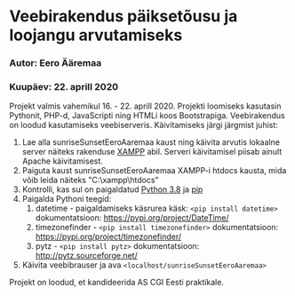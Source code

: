 # Veebirakendus päiksetõusu ja loojangu arvutamiseks
### Autor: Eero Ääremaa
### Kuupäev: 22. aprill 2020

Projekt valmis vahemikul 16. - 22. aprill 2020.
Projekti loomiseks kasutasin Pythonit, PHP-d, JavaScripti ning HTMLi koos Bootstrapiga.
Veebirakendus on loodud kasutamiseks veebiserveris. Käivitamiseks järgi järgmist juhist:
1. Lae alla sunriseSunsetEeroAaremaa kaust ning käivita arvutis lokaalne server näiteks rakenduse [XAMPP](https://www.apachefriends.org/index.html) abil. Serveri käivitamisel piisab ainult Apache käivitamisest.
2. Paiguta kaust sunriseSunsetEeroAaremaa XAMPP-i htdocs kausta, mida võib leida näiteks "C:\xampp\htdocs"
3. Kontrolli, kas sul on paigaldatud [Python 3.8](https://www.python.org/downloads/) ja [pip](https://pip.pypa.io/en/stable/installing/)
4. Paigalda Pythoni teegid:
    1.  datetime - paigaldamiseks käsrurea käsk: `<pip install datetime>` dokumentatsioon: https://pypi.org/project/DateTime/
    2. timezonefinder - `<pip install timezonefinder>` dokumentatsioon: https://pypi.org/project/timezonefinder/
    3. pytz - `<pip install pytz>` dokumentatsioon: http://pytz.sourceforge.net/
5. Käivita veebibrauser ja ava `<localhost/sunriseSunsetEeroAaremaa>`

Projekt on loodud, et kandideerida AS CGI Eesti praktikale. 